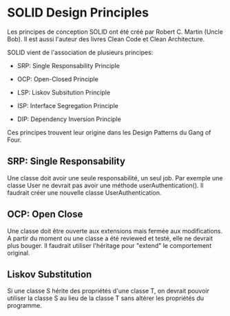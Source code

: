# SOLID Design Principles

Les principes de conception SOLID ont été créé par Robert C. Martin (Uncle Bob). Il est aussi l'auteur des livres Clean Code et Clean Architecture.

SOLID vient de l'association de plusieurs principes:

- SRP: Single Responsability Principle

- OCP: Open-Closed Principle

- LSP: Liskov Subsitution Principle

- ISP: Interface Segregation Principle

- DIP: Dependency Inversion Principle

Ces principes trouvent leur origine dans les Design Patterns du Gang of Four.

## SRP: Single Responsability

Une classe doit avoir une seule responsabilité, un seul job.
Par exemple une classe User ne devrait pas avoir une méthode userAuthentication(). Il faudrait créer une nouvelle classe UserAuthentication.

## OCP: Open Close

Une classe doit être ouverte aux extensions mais fermée aux modifications.
A partir du moment ou une classe a été reviewed et testé, elle ne devrait plus bouger. Il faudrait utiliser l'héritage pour "extend" le comportement original.

## Liskov Substitution

Si une classe S hérite des propriétés d'une classe T, on devrait pouvoir utiliser la classe S au lieu de la classe T sans altérer les propriétés du programme.

